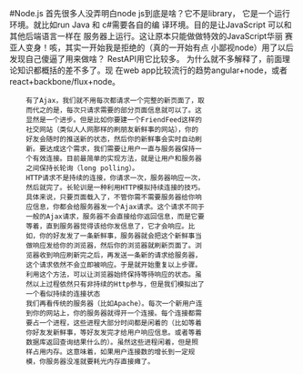 #Node.js
		首先很多人没弄明白node js到底是啥？它不是library，
		它是一个运行环境。就比如run Java 和 c#需要各自的编
		译环境。目的是让JavaScript 可以和其他后端语言一样在
		服务器上运行。这让原本只能做做特效的JavaScript华丽
		赛亚人变身！咳，其实一开始我是拒绝的（真的一开始有点
		小鄙视node）用了以后发现自己傻逼了用来做啥？
		RestAPI用它比较多。
		为什么就不多解释了，前面理论知识都概括的差不多了。现
		在web app比较流行的趋势angular+node，或者
		react+backbone/flux+node。


		有了Ajax，我们就不用每次都请求一个完整的新页面了，取
		而代之的是，每次只请求需要的部分页面信息就可以了。这
		显然是一个进步。但是比如你要建一个FriendFeed这样的
		社交网站（类似人人网那样的刷朋友新鲜事的网站），你的
		好友会随时的推送新的状态，然后你的新鲜事会实时自动刷
		新。要达成这个需求，我们需要让用户一直与服务器保持一
		个有效连接。目前最简单的实现方法，就是让用户和服务器
		之间保持长轮询（long polling）。
		HTTP请求不是持续的连接，你请求一次，服务器响应一次，
		然后就完了。长轮训是一种利用HTTP模拟持续连接的技巧。
		具体来说，只要页面载入了，不管你需不需要服务器给你响
		应信息，你都会给服务器发一个Ajax请求。这个请求不同于
		一般的Ajax请求，服务器不会直接给你返回信息，而是它要
		等着，直到服务器觉得该给你发信息了，它才会响应。比
		如，你的好友发了一条新鲜事，服务器就会把这个新鲜事当
		做响应发给你的浏览器，然后你的浏览器就刷新页面了。浏
		览器收到响应刷新完之后，再发送一条新的请求给服务器，
		这个请求依然不会立即被响应。于是就开始重复以上步骤。
		利用这个方法，可以让浏览器始终保持等待响应的状态。虽
		然以上过程依然只有非持续的Http参与，但是我们模拟出了
		一个看似持续的连接状态
		我们再看传统的服务器（比如Apache）。每次一个新用户连
		到你的网站上，你的服务器就得开一个连接。每个连接都需
		要占一个进程，这些进程大部分时间都是闲着的（比如等着
		你好友发新鲜事，等好友发完才给用户响应信息。或者等着
		数据库返回查询结果什么的）。虽然这些进程闲着，但是照
		样占用内存。这意味着，如果用户连接数的增长到一定规
		模，你服务器没准就要耗光内存直接瘫了。
